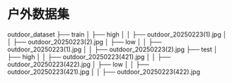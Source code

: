 # 户外数据集
outdoor_dataset
├── train
│   ├── high
│   │   ├── outdoor_20250223(1).jpg
│   │   ├── outdoor_20250223(2).jpg
│   ├── low
│   │   ├── outdoor_20250223(1).jpg
│   │   ├── outdoor_20250223(2).jpg
├── test
│   ├── high
│   │   ├── outdoor_20250223(421).jpg
│   │   ├── outdoor_20250223(422).jpg
│   ├── low
│   │   ├── outdoor_20250223(421).jpg
│   │   ├── outdoor_20250223(422).jpg
